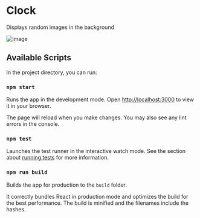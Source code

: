 # Clock
Displays random images in the background

![image](https://cdn.discordapp.com/attachments/925190693423558707/1169444833576886334/image.png?ex=65556d5f&is=6542f85f&hm=a47c586f7b97309429adafffc32c463ca80404bf1e1a43da5dfdb8531539259f&)


## Available Scripts

In the project directory, you can run:

### `npm start`

Runs the app in the development mode. Open [http://localhost:3000](http://localhost:3000) to view it in your browser.

The page will reload when you make changes. You may also see any lint errors in the console.

### `npm test`

Launches the test runner in the interactive watch mode. See the section about [running tests](https://facebook.github.io/create-react-app/docs/running-tests) for more information.

### `npm run build`

Builds the app for production to the `build` folder.

It correctly bundles React in production mode and optimizes the build for the best performance. The build is minified and the filenames include the hashes.
